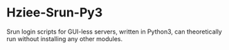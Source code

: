 # Hziee-Srun-Py3
Srun login scripts for GUI-less servers, written in Python3, can theoretically run without installing any other modules.

